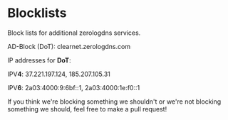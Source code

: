 # Blocklists

Block lists for additional zerologdns services.

AD-Block (DoT): clearnet.zerologdns.com


IP addresses for **DoT**: 


IPV**4**: 37.221.197.124, 185.207.105.31

IPV**6**: 2a03:4000:9:6bf::1, 2a03:4000:1e:f0::1

If you think we're blocking something we shouldn't or we're not blocking something we should, feel free to make a pull request!
